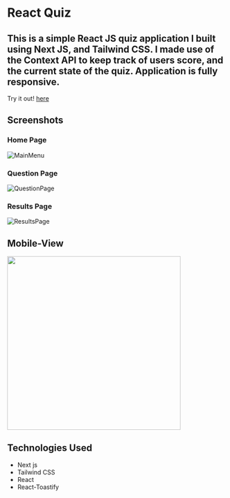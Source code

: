 # React Quiz


## This is a simple React JS quiz application I built using Next JS, and Tailwind CSS. I made use of the Context API to keep track of users score, and the current state of the quiz. Application is fully responsive.



Try it out! [here](https://quiz-app-lyart-phi.vercel.app/)


## Screenshots

### Home Page
![MainMenu](https://i.imgur.com/rNVBB1B.png)

### Question Page
![QuestionPage](https://i.imgur.com/Tw7a6cC.png)

### Results Page
![ResultsPage](https://i.imgur.com/IJ7YYWy.png)

## Mobile-View
<img src="https://media.giphy.com/media/v1.Y2lkPTc5MGI3NjExNWU1ZDBkMzYyNGM0OTBiZGZhOTBhZWNkMGJiMTZiYmI5NTk5NzY4NiZlcD12MV9pbnRlcm5hbF9naWZzX2dpZklkJmN0PWc/idIzFk2ALxdlsNOBs7/giphy.gif" width="400" >


## Technologies Used

- Next js
- Tailwind CSS
- React
- React-Toastify